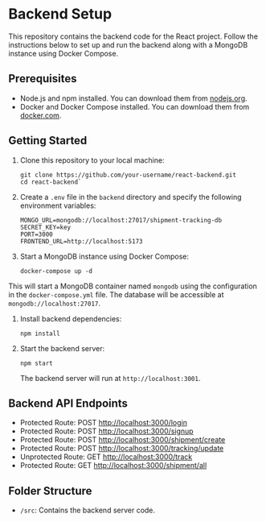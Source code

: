 # Backend Setup

This repository contains the backend code for the React project. Follow the instructions below to set up and run the backend along with a MongoDB instance using Docker Compose.

## Prerequisites

- Node.js and npm installed. You can download them from [nodejs.org](https://nodejs.org/).
- Docker and Docker Compose installed. You can download them from [docker.com](https://www.docker.com/).

## Getting Started

1. Clone this repository to your local machine:

   ```
   git clone https://github.com/your-username/react-backend.git
   cd react-backend`

   ```

2. Create a `.env` file in the `backend` directory and specify the following environment variables:
   ```
   MONGO_URL=mongodb://localhost:27017/shipment-tracking-db
   SECRET_KEY=key
   PORT=3000
   FRONTEND_URL=http://localhost:5173
   ```
3. Start a MongoDB instance using Docker Compose:

   ```
   docker-compose up -d
   ```

This will start a MongoDB container named `mongodb` using the configuration in the `docker-compose.yml` file. The database will be accessible at `mongodb://localhost:27017`.

1. Install backend dependencies:

   ```
   npm install
   ```

1. Start the backend server:

   ```
   npm start
   ```

   The backend server will run at `http://localhost:3001`.

## Backend API Endpoints

- Protected Route: POST <http://localhost:3000/login>
- Protected Route: POST <http://localhost:3000/signup>
- Protected Route: POST <http://localhost:3000/shipment/create>
- Protected Route: POST <http://localhost:3000/tracking/update>
- Unprotected Route: GET <http://localhost:3000/track>
- Protected Route: GET <http://localhost:3000/shipment/all>

## Folder Structure

- `/src`: Contains the backend server code.
